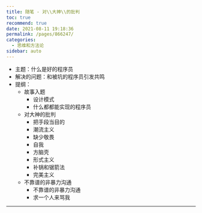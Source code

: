 ```yaml
---
title: 随笔 - 对\\大神\\的批判
toc: true
recommend: true
date: 2021-08-11 19:18:36
permalink: /pages/866247/
categories:
  - 思维和方法论
sidebar: auto
---
```


- 主题：什么是好的程序员
- 解决的问题：和被坑的程序员引发共鸣
- 提纲：
  - 故事入题
    - 设计模式
    - 什么都都能实现的程序员
  - 对大神的批判
    - 把手段当目的
    - 潮流主义
    - 缺少敬畏
    - 自我
    - 方脑壳
    - 形式主义
    - 补锅和锯箭法
    - 完美主义
  - 不靠谱的非暴力沟通
    - 不靠谱的非暴力沟通
    - 求一个人来骂我

---------------

